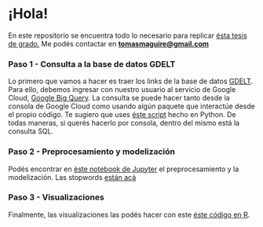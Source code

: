 # ¡Hola!

En este repositorio se encuentra todo lo necesario para replicar [ésta tesis de grado.](https://github.com/tomasebm/topicmodeling/edit/gh-pages/index.md) Me podés contactar en **tomasmaguire@gmail.com**


### Paso 1 - Consulta a la base de datos GDELT

Lo primero que vamos a hacer es traer los links de la base de datos [GDELT](https://www.gdeltproject.org/). Para ello, debemos ingresar con nuestro usuario al servicio de Google Cloud, [Google Big Query](https://cloud.google.com/bigquery). La consulta se puede hacer tanto desde la consola de Google Cloud como usando algún paquete que interactúe desde el propio código. Te sugiero que uses [éste script](https://github.com/tomasebm/topicmodeling/blob/main/consultabigquery.py) hecho en Python. De todas maneras, si querés hacerlo por consola, dentro del mismo está la consulta SQL.

### Paso 2 - Preprocesamiento y modelización

Podés encontrar en [éste notebook de Jupyter](https://github.com/tomasebm/topicmodeling/blob/main/notebook.ipynb) el preprocesamiento y la modelización. Las stopwords [están acá](https://github.com/tomasebm/topicmodeling/blob/main/stopwords.txt)

### Paso 3 - Visualizaciones

Finalmente, las visualizaciones las podés hacer con este [éste código en R](https://github.com/tomasebm/topicmodeling/blob/main/VizTopic_TOM.R).
